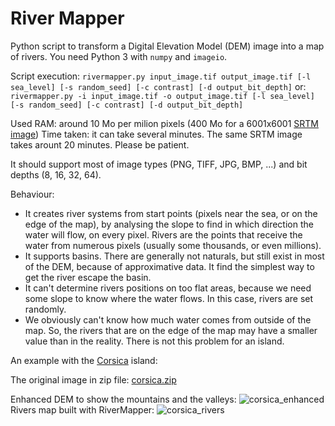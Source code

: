 # River Mapper

Python script to transform a Digital Elevation Model (DEM) image into a map of rivers.
You need Python 3 with `numpy` and `imageio`.

Script execution:
`rivermapper.py input_image.tif output_image.tif [-l sea_level] [-s random_seed] [-c contrast] [-d output_bit_depth]`
or:
`rivermapper.py -i input_image.tif -o output_image.tif [-l sea_level] [-s random_seed] [-c contrast] [-d output_bit_depth]`

Used RAM: around 10 Mo per milion pixels (400 Mo for a 6001x6001 [SRTM image](http://srtm.csi.cgiar.org/SELECTION/inputCoord.asp))
Time taken: it can take several minutes. The same SRTM image takes arount 20 minutes. Please be patient.

It should support most of image types (PNG, TIFF, JPG, BMP, ...) and bit depths (8, 16, 32, 64).

Behaviour:
* It creates river systems from start points (pixels near the sea, or on the edge of the map), by analysing the slope to find in which direction the water will flow, on every pixel. Rivers are the points that receive the water from numerous pixels (usually some thousands, or even millions).
* It supports basins. There are generally not naturals, but still exist in most of the DEM, because of approximative data. It find the simplest way to get the river escape the basin.
* It can't determine rivers positions on too flat areas, because we need some slope to know where the water flows. In this case, rivers are set randomly.
* We obviously can't know how much water comes from outside of the map. So, the rivers that are on the edge of the map may have a smaller value than in the reality. There is not this problem for an island.

An example with the [Corsica](https://en.wikipedia.org/wiki/Corsica) island:

The original image in zip file: [corsica.zip](https://github.com/Gael-de-Sailly/rivermapper/files/189394/corse.zip)

Enhanced DEM to show the mountains and the valleys: ![corsica_enhanced](https://cloud.githubusercontent.com/assets/6905002/14042963/5371a7d0-f27f-11e5-946b-9ddafe1e0e91.png)
Rivers map built with RiverMapper: ![corsica_rivers](https://cloud.githubusercontent.com/assets/6905002/14042964/5ba01284-f27f-11e5-9fb9-77d98d53972c.png)
